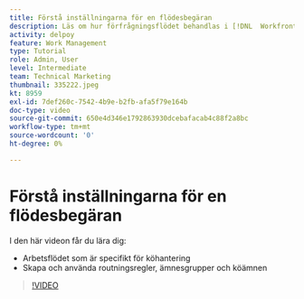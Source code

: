 ```yaml
---
title: Förstå inställningarna för en flödesbegäran
description: Läs om hur förfrågningsflödet behandlas i [!DNL  Workfront] fungerar. Skapa sedan routningsregler, ämnesgrupper och köämnen.
activity: delpoy
feature: Work Management
type: Tutorial
role: Admin, User
level: Intermediate
team: Technical Marketing
thumbnail: 335222.jpeg
kt: 8959
exl-id: 7def260c-7542-4b9e-b2fb-afa5f79e164b
doc-type: video
source-git-commit: 650e4d346e1792863930dcebafacab4c88f2a8bc
workflow-type: tm+mt
source-wordcount: '0'
ht-degree: 0%

---
```


# Förstå inställningarna för en flödesbegäran

I den här videon får du lära dig:

* Arbetsflödet som är specifikt för köhantering
* Skapa och använda routningsregler, ämnesgrupper och köämnen

>[!VIDEO](https://video.tv.adobe.com/v/335222/?quality=12&learn=on)
